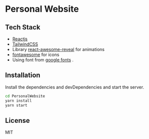 # Personal Website

## Tech Stack

- [Reactjs]
- [TailwindCSS]
- Library [react-awesome-reveal] for animations
- [fontawesome] for icons
- Using font from [google fonts]
  .

## Installation

Install the dependencies and devDependencies and start the server.

```sh
cd PersonalWebsite
yarn install
yarn start
```

## License

MIT

[reactjs]: https://reactjs.org/
[tailwindcss]: https://tailwindcss.com/
[react-awesome-reveal]: https://www.npmjs.com/package/react-awesome-reveal
[fontawesome]: https://fontawesome.com/
[google fonts]: https://fonts.google.com/
